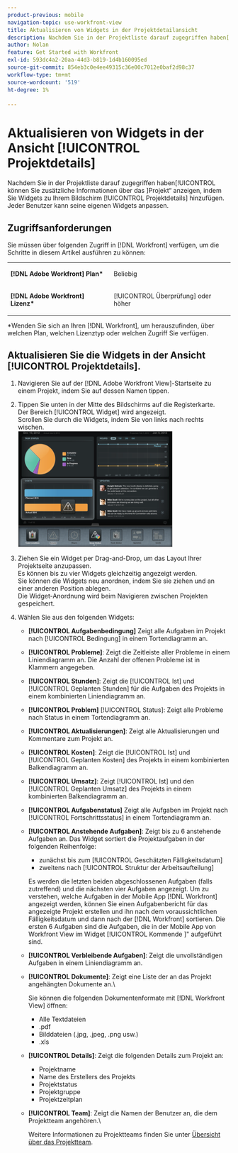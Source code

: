 ```yaml
---
product-previous: mobile
navigation-topic: use-workfront-view
title: Aktualisieren von Widgets in der Projektdetailansicht
description: Nachdem Sie in der Projektliste darauf zugegriffen haben[!UICONTROL  können Sie zusätzliche Informationen über das ]Projekt“ anzeigen, indem Sie Widgets zu Ihrem Bildschirm [!UICONTROL Projektdetails] hinzufügen. Jeder Benutzer kann seine eigenen Widgets anpassen.
author: Nolan
feature: Get Started with Workfront
exl-id: 593dc4a2-20aa-44d3-b819-1d4b160095ed
source-git-commit: 854eb3c0e4ee49315c36e00c7012e0baf2d98c37
workflow-type: tm+mt
source-wordcount: '519'
ht-degree: 1%

---
```


# Aktualisieren von Widgets in der Ansicht [!UICONTROL Projektdetails]

Nachdem Sie in der Projektliste darauf zugegriffen haben[!UICONTROL  können Sie zusätzliche Informationen über das ]Projekt“ anzeigen, indem Sie Widgets zu Ihrem Bildschirm [!UICONTROL Projektdetails] hinzufügen. Jeder Benutzer kann seine eigenen Widgets anpassen.

## Zugriffsanforderungen

Sie müssen über folgenden Zugriff in [!DNL Workfront] verfügen, um die Schritte in diesem Artikel ausführen zu können:

<table style="table-layout:auto"> 
 <col> 
 </col> 
 <col> 
 </col> 
 <tbody> 
  <tr> 
   <td role="rowheader"><strong>[!DNL Adobe Workfront] Plan*</strong></td> 
   <td> <p>Beliebig</p> </td> 
  </tr> 
  <tr> 
   <td role="rowheader"><strong>[!DNL Adobe Workfront] Lizenz*</strong></td> 
   <td> <p>[!UICONTROL Überprüfung] oder höher</p> </td> 
  </tr> 
 </tbody> 
</table>

&#42;Wenden Sie sich an Ihren [!DNL Workfront], um herauszufinden, über welchen Plan, welchen Lizenztyp oder welchen Zugriff Sie verfügen.

## Aktualisieren Sie die Widgets in der Ansicht [!UICONTROL Projektdetails].

1. Navigieren Sie auf der [!DNL Adobe Workfront View]-Startseite zu einem Projekt, indem Sie auf dessen Namen tippen.
1. Tippen Sie unten in der Mitte des Bildschirms auf die Registerkarte.\
   Der Bereich [!UICONTROL Widget] wird angezeigt.\
   Scrollen Sie durch die Widgets, indem Sie von links nach rechts wischen.\
   ![](assets/screen-shot-2013-009-11-at-8.25.01-am-350x262.png)

1. Ziehen Sie ein Widget per Drag-and-Drop, um das Layout Ihrer Projektseite anzupassen.\
   Es können bis zu vier Widgets gleichzeitig angezeigt werden.\
   Sie können die Widgets neu anordnen, indem Sie sie ziehen und an einer anderen Position ablegen.\
   Die Widget-Anordnung wird beim Navigieren zwischen Projekten gespeichert.

1. Wählen Sie aus den folgenden Widgets:

   * **[!UICONTROL Aufgabenbedingung]** Zeigt alle Aufgaben im Projekt nach [!UICONTROL Bedingung] in einem Tortendiagramm an.
   * **[!UICONTROL Probleme]**: Zeigt die Zeitleiste aller Probleme in einem Liniendiagramm an. Die Anzahl der offenen Probleme ist in Klammern angegeben.
   * **[!UICONTROL Stunden]**: Zeigt die [!UICONTROL Ist] und [!UICONTROL Geplanten Stunden] für die Aufgaben des Projekts in einem kombinierten Liniendiagramm an.
   * **[!UICONTROL Problem]** [!UICONTROL Status]: Zeigt alle Probleme nach Status in einem Tortendiagramm an.
   * **[!UICONTROL Aktualisierungen]**: Zeigt alle Aktualisierungen und Kommentare zum Projekt an.
   * **[!UICONTROL Kosten]**: Zeigt die [!UICONTROL Ist] und [!UICONTROL Geplanten Kosten] des Projekts in einem kombinierten Balkendiagramm an.
   * **[!UICONTROL Umsatz]**: Zeigt [!UICONTROL Ist] und den [!UICONTROL Geplanten Umsatz] des Projekts in einem kombinierten Balkendiagramm an.
   * **[!UICONTROL Aufgabenstatus]** Zeigt alle Aufgaben im Projekt nach [!UICONTROL Fortschrittsstatus] in einem Tortendiagramm an.
   * **[!UICONTROL Anstehende Aufgaben]**: Zeigt bis zu 6 anstehende Aufgaben an. Das Widget sortiert die Projektaufgaben in der folgenden Reihenfolge:

      * zunächst bis zum [!UICONTROL Geschätzten Fälligkeitsdatum]
      * zweitens nach [!UICONTROL Struktur der Arbeitsaufteilung]

     Es werden die letzten beiden abgeschlossenen Aufgaben (falls zutreffend) und die nächsten vier Aufgaben angezeigt. Um zu verstehen, welche Aufgaben in der Mobile App [!DNL Workfront] angezeigt werden, können Sie einen Aufgabenbericht für das angezeigte Projekt erstellen und ihn nach dem voraussichtlichen Fälligkeitsdatum und dann nach der [!DNL Workfront] sortieren. Die ersten 6 Aufgaben sind die Aufgaben, die in der Mobile App von Workfront View im Widget [!UICONTROL Kommende ]&quot; aufgeführt sind.

   * **[!UICONTROL Verbleibende Aufgaben]**: Zeigt die unvollständigen Aufgaben in einem Liniendiagramm an.
   * **[!UICONTROL Dokumente]**: Zeigt eine Liste der an das Projekt angehängten Dokumente an.\

     Sie können die folgenden Dokumentenformate mit [!DNL Workfront View] öffnen:

      * Alle Textdateien
      * .pdf
      * Bilddateien (.jpg, .jpeg, .png usw.)
      * .xls
   * **[!UICONTROL Details]**: Zeigt die folgenden Details zum Projekt an:

      * Projektname
      * Name des Erstellers des Projekts
      * Projektstatus
      * Projektgruppe
      * Projektzeitplan
   * **[!UICONTROL Team]**: Zeigt die Namen der Benutzer an, die dem Projektteam angehören.\

     Weitere Informationen zu Projektteams finden Sie unter [Übersicht über das Projektteam](../../../manage-work/projects/planning-a-project/project-team-overview.md).
